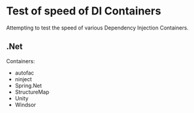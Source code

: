 # Test of speed of DI Containers

Attempting to test the speed of various Dependency Injection Containers.

## .Net
Containers:
- autofac
- ninject 
- Spring.Net
- StructureMap
- Unity
- Windsor
